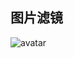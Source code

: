 ## 图片滤镜
![avatar](https://musicbox-1256271939.cos.ap-guangzhou.myqcloud.com/QQ%E5%9B%BE%E7%89%8720191123153910.jpg)